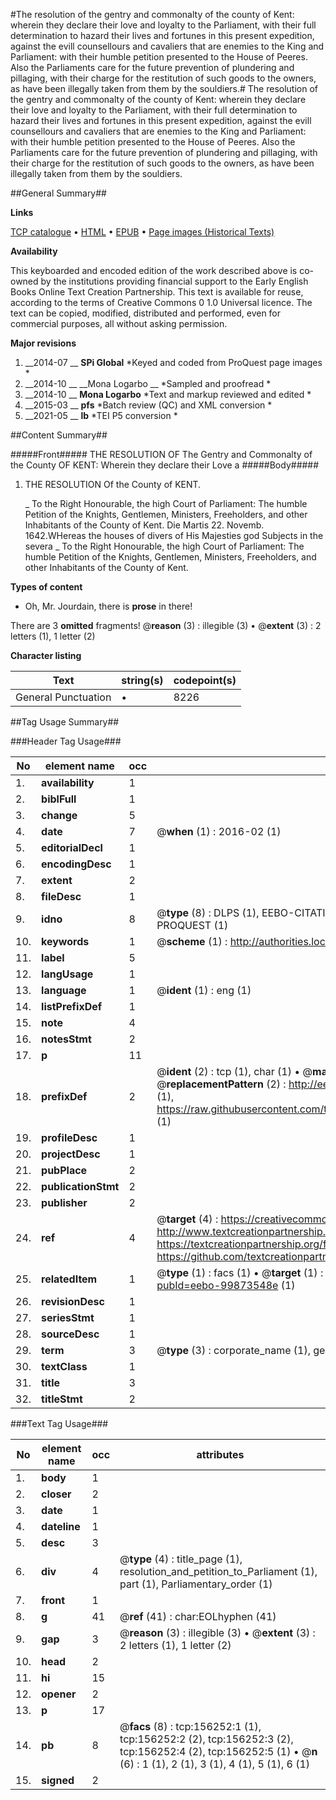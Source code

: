 #The resolution of the gentry and commonalty of the county of Kent: wherein they declare their love and loyalty to the Parliament, with their full determination to hazard their lives and fortunes in this present expedition, against the evill counsellours and cavaliers that are enemies to the King and Parliament: with their humble petition presented to the House of Peeres. Also the Parliaments care for the future prevention of plundering and pillaging, with their charge for the restitution of such goods to the owners, as have been illegally taken from them by the souldiers.#
The resolution of the gentry and commonalty of the county of Kent: wherein they declare their love and loyalty to the Parliament, with their full determination to hazard their lives and fortunes in this present expedition, against the evill counsellours and cavaliers that are enemies to the King and Parliament: with their humble petition presented to the House of Peeres. Also the Parliaments care for the future prevention of plundering and pillaging, with their charge for the restitution of such goods to the owners, as have been illegally taken from them by the souldiers.

##General Summary##

**Links**

[TCP catalogue](http://www.ota.ox.ac.uk/tcp/)  • 
[HTML](http://tei.it.ox.ac.uk/tcp/Texts-HTML/free/A91/A91692.html)  • 
[EPUB](http://tei.it.ox.ac.uk/tcp/Texts-EPUB/free/A91/A91692.epub) • 
[Page images (Historical Texts)](https://historicaltexts.jisc.ac.uk/eebo-99873548e)

**Availability**

This keyboarded and encoded edition of the work described above is co-owned by the
    institutions providing financial support to the Early English Books Online Text Creation
    Partnership. This text is available for reuse, according to the terms of  Creative Commons 0 1.0 Universal
    licence. The text can be copied, modified, distributed and performed, even for commercial
    purposes, all without asking permission.

**Major revisions**

1. __2014-07 __ __SPi Global__ *Keyed and coded from ProQuest page images *
1. __2014-10 __ __Mona Logarbo __ *Sampled and proofread *
1. __2014-10 __ __Mona Logarbo__ *Text and markup reviewed and edited *
1. __2015-03 __ __pfs__ *Batch review (QC) and XML conversion *
1. __2021-05 __ __lb__ *TEI P5 conversion *

##Content Summary##

#####Front#####
THE RESOLUTION OF The Gentry and Commonalty of the County OF KENT: Wherein they declare their Love a
#####Body#####

1. THE RESOLUTION Of the County of KENT.

    _ To the Right Honourable, the high Court of Parliament: The humble Petition of the Knights, Gentlemen, Ministers, Freeholders, and other Inhabitants of the County of Kent.
Die Martis 22. Novemb. 1642.WHereas the houses of divers of His Majesties god Subjects in the severa
    _ To the Right Honourable, the high Court of Parliament: The humble Petition of the Knights, Gentlemen, Ministers, Freeholders, and other Inhabitants of the County of Kent.

**Types of content**

  * Oh, Mr. Jourdain, there is **prose** in there!

There are 3 **omitted** fragments! 
 @__reason__ (3) : illegible (3)  •  @__extent__ (3) : 2 letters (1), 1 letter (2)

**Character listing**


|Text|string(s)|codepoint(s)|
|---|---|---|
|General Punctuation|•|8226|

##Tag Usage Summary##

###Header Tag Usage###

|No|element name|occ|attributes|
|---|---|---|---|
|1.|__availability__|1||
|2.|__biblFull__|1||
|3.|__change__|5||
|4.|__date__|7| @__when__ (1) : 2016-02 (1)|
|5.|__editorialDecl__|1||
|6.|__encodingDesc__|1||
|7.|__extent__|2||
|8.|__fileDesc__|1||
|9.|__idno__|8| @__type__ (8) : DLPS (1), EEBO-CITATION (1), VID (1), EEBO-PROQUEST (1), STC (3), PROQUEST (1)|
|10.|__keywords__|1| @__scheme__ (1) : http://authorities.loc.gov/ (1)|
|11.|__label__|5||
|12.|__langUsage__|1||
|13.|__language__|1| @__ident__ (1) : eng (1)|
|14.|__listPrefixDef__|1||
|15.|__note__|4||
|16.|__notesStmt__|2||
|17.|__p__|11||
|18.|__prefixDef__|2| @__ident__ (2) : tcp (1), char (1)  •  @__matchPattern__ (2) : ([0-9\-]+):([0-9IVX]+) (1), (.+) (1)  •  @__replacementPattern__ (2) : http://eebo.chadwyck.com/downloadtiff?vid=$1&page=$2 (1), https://raw.githubusercontent.com/textcreationpartnership/Texts/master/tcpchars.xml#$1 (1)|
|19.|__profileDesc__|1||
|20.|__projectDesc__|1||
|21.|__pubPlace__|2||
|22.|__publicationStmt__|2||
|23.|__publisher__|2||
|24.|__ref__|4| @__target__ (4) : https://creativecommons.org/publicdomain/zero/1.0/ (1), http://www.textcreationpartnership.org/docs/. (1), https://textcreationpartnership.org/faq/#faq05 (1), https://github.com/textcreationpartnership (1)|
|25.|__relatedItem__|1| @__type__ (1) : facs (1)  •  @__target__ (1) : https://data.historicaltexts.jisc.ac.uk/view?pubId=eebo-99873548e (1)|
|26.|__revisionDesc__|1||
|27.|__seriesStmt__|1||
|28.|__sourceDesc__|1||
|29.|__term__|3| @__type__ (3) : corporate_name (1), geographic_name (2)|
|30.|__textClass__|1||
|31.|__title__|3||
|32.|__titleStmt__|2||


###Text Tag Usage###

|No|element name|occ|attributes|
|---|---|---|---|
|1.|__body__|1||
|2.|__closer__|2||
|3.|__date__|1||
|4.|__dateline__|1||
|5.|__desc__|3||
|6.|__div__|4| @__type__ (4) : title_page (1), resolution_and_petition_to_Parliament (1), part (1), Parliamentary_order (1)|
|7.|__front__|1||
|8.|__g__|41| @__ref__ (41) : char:EOLhyphen (41)|
|9.|__gap__|3| @__reason__ (3) : illegible (3)  •  @__extent__ (3) : 2 letters (1), 1 letter (2)|
|10.|__head__|2||
|11.|__hi__|15||
|12.|__opener__|2||
|13.|__p__|17||
|14.|__pb__|8| @__facs__ (8) : tcp:156252:1 (1), tcp:156252:2 (2), tcp:156252:3 (2), tcp:156252:4 (2), tcp:156252:5 (1)  •  @__n__ (6) : 1 (1), 2 (1), 3 (1), 4 (1), 5 (1), 6 (1)|
|15.|__signed__|2||
